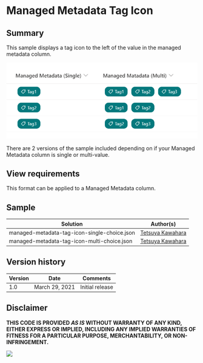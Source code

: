 # Managed Metadata Tag Icon

## Summary
This sample displays a tag icon to the left of the value in the managed metadata column.

![screenshot of the sample](./screenshot.png)

There are 2 versions of the sample included depending on if your Managed Metadata column is single or multi-value.

## View requirements
This format can be applied to a Managed Metadata column.

## Sample

Solution                       |Author(s)
-------------------------------|---------------------------
managed-metadata-tag-icon-single-choice.json |[Tetsuya Kawahara](https://twitter.com/techan_k)
managed-metadata-tag-icon-multi-choice.json |[Tetsuya Kawahara](https://twitter.com/techan_k)

## Version history

Version |Date           |Comments
--------|---------------|--------
1.0     |March 29, 2021 |Initial release


## Disclaimer
**THIS CODE IS PROVIDED *AS IS* WITHOUT WARRANTY OF ANY KIND, EITHER EXPRESS OR IMPLIED, INCLUDING ANY IMPLIED WARRANTIES OF FITNESS FOR A PARTICULAR PURPOSE, MERCHANTABILITY, OR NON-INFRINGEMENT.**

<img src="https://telemetry.sharepointpnp.com/sp-dev-list-formatting/column-samples/managed-metadata-tag-icon" />